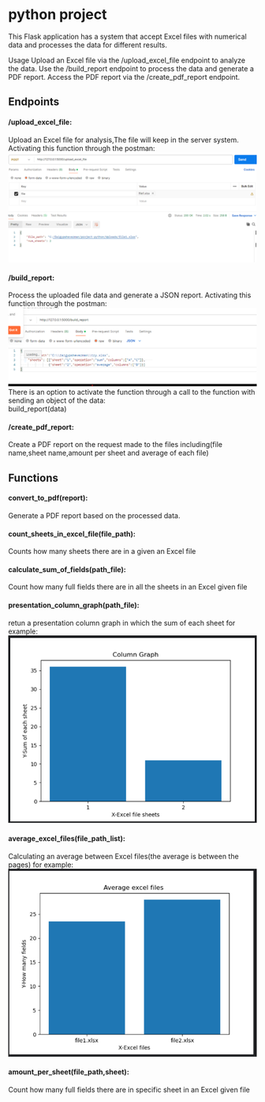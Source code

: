 # python project
This Flask application has a system that accept Excel files with numerical data and processes the data for different results.

Usage
Upload an Excel file via the /upload_excel_file endpoint to analyze the data.
Use the /build_report endpoint to process the data and generate a PDF report.
Access the PDF report via the /create_pdf_report endpoint.

## Endpoints
#### /upload_excel_file:  
Upload an Excel file for analysis,The file will keep in the server system.
Activating this function through the postman:
![img.png](img.png)

#### /build_report:  
Process the uploaded file data and generate a JSON report.
Activating this function through the postman:
![img_1.png](img_1.png)
There is an option to activate the function through a call to the function with sending an object of the data:  
build_report(data)  
#### /create_pdf_report:
Create a PDF report on the request made to the files including(file name,sheet name,amount per sheet and average of each file)


## Functions
####  convert_to_pdf(report):  
Generate a PDF report based on the processed data.  

#### count_sheets_in_excel_file(file_path):  
Counts how many sheets there are in a given an Excel file

#### calculate_sum_of_fields(path_file):  
Count how many full fields there are in all the sheets in an Excel given file

#### presentation_column_graph(path_file):  
retun a presentation column graph in which the sum of each sheet for example:  
![img_2.png](img_2.png)  

#### average_excel_files(file_path_list):  
Calculating an average between Excel files(the average is between the pages) for example:  
![img_3.png](img_3.png)  

#### amount_per_sheet(file_path,sheet):
Count how many full fields there are in specific sheet in an Excel given file


